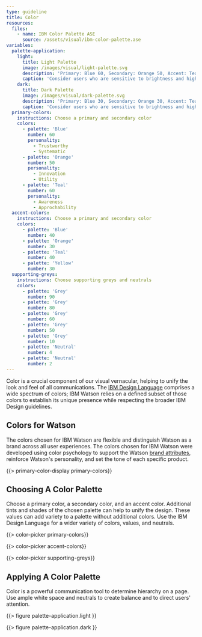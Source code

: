 ```yaml
---
type: guideline
title: Color
resources:
  files:
    - name: IBM Color Palette ASE
      source: /assets/visual/ibm-color-palette.ase
variables:
  palette-application:
    light:
      title: Light Palette
      image: /images/visual/light-palette.svg
      description: 'Primary: Blue 60, Secondary: Orange 50, Accent: Teal 40'
      caption: 'Consider users who are sensitive to brightness and high contrast colors by using a neutral value as a background color instead of pure white.'
    dark:
      title: Dark Palette
      image: /images/visual/dark-palette.svg
      description: 'Primary: Blue 30, Secondary: Orange 30, Accent: Teal 30'
      caption: 'Consider users who are sensitive to brightness and high contrast colors by using a grey value as a background color instead of pure black.'
  primary-colors:
    instructions: Choose a primary and secondary color
    colors:
      - palette: 'Blue'
        number: 60
        personality:
          - Trustworthy
          - Systematic
      - palette: 'Orange'
        number: 50
        personality: 
          - Innovation
          - Utility
      - palette: 'Teal'
        number: 60
        personality:
          - Awareness
          - Approchability
  accent-colors:
    instructions: Choose a primary and secondary color
    colors:
      - palette: 'Blue'
        number: 40
      - palette: 'Orange'
        number: 30
      - palette: 'Teal'
        number: 40
      - palette: 'Yellow'
        number: 30
  supporting-greys:
    instructions: Choose supporting greys and neutrals
    colors:
      - palette: 'Grey'
        number: 90
      - palette: 'Grey'
        number: 80
      - palette: 'Grey'
        number: 60
      - palette: 'Grey'
        number: 50
      - palette: 'Grey'
        number: 10
      - palette: 'Neutral'
        number: 4
      - palette: 'Neutral'
        number: 2
---
```


Color is a crucial component of our visual vernacular, helping to unify the look and feel of all communications. The [IBM Design Language](http://www.ibm.com/design/language/framework/visual/color.shtml) comprises a wide spectrum of colors; IBM Watson relies on a defined subset of those colors to establish its unique presence while respecting the broader IBM Design guidelines.

## Colors for Watson

The colors chosen for IBM Watson are flexible and distinguish Watson as a brand across all user experiences. The colors chosen for IBM Watson were developed using color psychology to support the Watson [brand attributes](brand-attributes.html), reinforce Watson's personality, and set the tone of each specific product.

{{> primary-color-display primary-colors}}

## Choosing A Color Palette

Choose a primary color, a secondary color, and an accent color. Additional tints and shades of the chosen palette can help to unify the design. These values can add variety to a palette without additional colors. Use the IBM Design Language for a wider variety of colors, values, and neutrals.

{{> color-picker primary-colors}}

{{> color-picker accent-colors}}

{{> color-picker supporting-greys}}

## Applying A Color Palette

Color is a powerful communication tool to determine hierarchy on a page. Use ample white space and neutrals to create balance and to direct users' attention.

{{> figure palette-application.light }}

{{> figure palette-application.dark }}